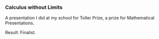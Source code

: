 ### Calculus without Limits

A presentation I did at my school for Toller Prize, a prize for Mathematical Presentations.

Result: Finalist.